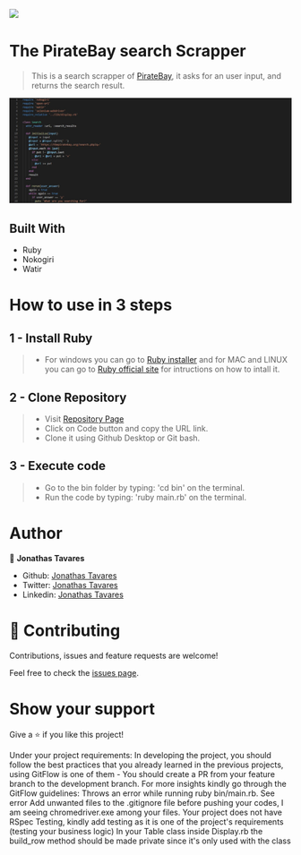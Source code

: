 ![](https://img.shields.io/badge/Microverse-blueviolet)

# The PirateBay search Scrapper

> This is a search scrapper of [PirateBay](https://thepiratebay.org/index.html), it asks for an user input, and returns the search result.

![screenshot](/screenshot.jpg)

## Built With

- Ruby
- Nokogiri
- Watir

# How to use in 3 steps

## 1 - Install Ruby

>- For windows you can go to [Ruby installer](https://rubyinstaller.org/) and for MAC and LINUX you can go to [Ruby official site](https://www.ruby-lang.org/en/downloads/) for intructions on how to intall it.

## 2 - Clone Repository

>- Visit [Repository Page](https://github.com/jonathastavares/Ruby-Scrapper)
>- Click on Code button and copy the URL link.
>- Clone it using Github Desktop or Git bash.

## 3 - Execute code

>- Go to the bin folder by typing: 'cd bin' on the terminal.
>- Run the code by typing: 'ruby main.rb' on the terminal.

# Author

👤 **Jonathas Tavares**

- Github: [Jonathas Tavares](https://github.com/jonathastavares)
- Twitter: [Jonathas Tavares](https://twitter.com/jhstavares)
- Linkedin: [Jonathas Tavares](https://www.linkedin.com/in/jonathas-tavares-24b8bba3/)

# 🤝 Contributing

Contributions, issues and feature requests are welcome!

Feel free to check the [issues page](https://github.com/jonathastavares/Ruby-Scrapper/issues).

# Show your support

Give a ⭐️ if you like this project!


	
Under your project requirements: In developing the project, you should follow the best practices that you already learned in the previous projects, using GitFlow is one of them - You should create a PR from your feature branch to the development branch. For more insights kindly go through the GitFlow guidelines:
Throws an error while running ruby bin/main.rb. See error
Add unwanted files to the .gitignore file before pushing your codes, I am seeing chromedriver.exe among your files.
Your project does not have RSpec Testing, kindly add testing as it is one of the project's requirements (testing your business logic)
In your Table class inside Display.rb the build_row method should be made private since it's only used with the class